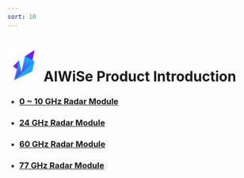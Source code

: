 ```yaml
---
sort: 10
---
```

#  <img src="https://raw.githubusercontent.com/DeepWiSe888/AIWiSeDoc/main/img/AIWISE.png" width="66" height="66"/>  AIWiSe Product Introduction

* ### [0 ~ 10 GHz Radar Module](https://deepwise888.github.io/AIWiSeDoc//product/0~10g.html)
* ### [24 GHz Radar Module](https://deepwise888.github.io/AIWiSeDoc//product/24g.html)
* ### [60 GHz Radar Module](https://deepwise888.github.io/AIWiSeDoc//product/60g.html)
* ### [77 GHz Radar Module](https://deepwise888.github.io/AIWiSeDoc//product/77g.html)
